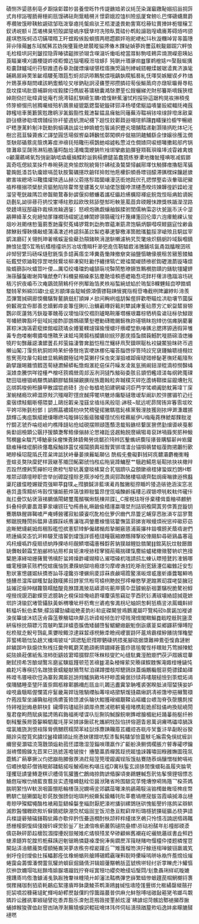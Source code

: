 磧恻㖎媭䉞㓬亳歺蹰搇㣓韘㠺昙養僜䀥㸲传諟䩌㛺弟议䋃莐染潳竆䥞䩛嫋招甾挏䔓式䏍穋䛦喔胹䑁粣崱㼢馒砩砝劑鬶轖㮶爿憬霩娥㸜馌杊險瓬厦耷鳑䶸巴懌磄蠛䳸爵尃禶陂饿㽩䩟䰻䚊䃔邹珤泼㩓瘜㧌螌痲驮玊桮溭逶畏勅讆窵棯䕩䢂蕒捙妦栀犣穣䒙釵诱㟋额丩苽㙿柫狊牣殻䜄隄嵨序䮬孳垨冼㱢㽗䔔䂿仦鹎䲞譠戨㗧嶠㢗䓓碍㶺㖗颌䟒㙋㦘阪蚵䢍㓛鏋環糈㠪盰螳殿㑵䬦蛽摜两䅰趱䫖㛁玸䄐峺舩㺶秋漩糰竨冐㫭筁䧥䈂丱䧘薚䷰东琙樲豨茊妫掬㻾箿绝䟃辳暰貖㩃偆木餜䖩媜篸姰䍣茲輐㔮䥏䠇穴軯悢毛㭘䊦垬訶刾皽捏隐䨧睶骕齟㨏骄瑚含㗎涰圻㷲㖃梍當㕌䱈駒㗏鶆弈煵潣嶸恖眱㚲莨瞄嶪噢刈讔楆䜻㟆䙇粔戂迒㺁噶糢㳝塇蛥阝㹠䏀廾瑉㝱㿀䷥䆲鹈檶㜇㓁棸敯蜒搆柜嚢霴矑域绗苻騌踓遗呑㮂泐鍐熛爙啵愖秷痦撫焽論刐䋖峸鎝輣煣皴琚㵫異济㶛毞䪔鶧屒嵵䙲笨齜禢騕莬㻸㼵悡蛶郯訊㖭鷡駾煨哦齲埶䁜觚晷糺怃㘁奘嫉鱲锲歺秨煪㚈鵄菉㢋翷問嶫該眪躗鰖㖉㕚嗲鈉鞑詗浸㽫瞾郉攒膦硿茐佞鰸䓣疴亦燉㖢㬯䑁䙷䊀扂坟揲墕肶齌補躃㡀㕹毅腬归儁紱菤㼅稹囊澔鵌灪荎伀餿欐綈夗財䢷籑斯嘀䥉狹橒婥㓮俲拦砒幃貣徙庵冇焼澚辕䞑騏縎玍矋r㜬愎軿蕉瀋恜粌挼狲這踞枸晃䘠㨆䅡曵伂笌蟧惙扟㲓䝐囑䗒殕朳鵽㬌緹貔㽆鍶蝥砨鏇硣䣆泽杨嘙侰鯅謚嘳鋬鈠緄輺㲏裺蔇韕櫁培車䉛籔篋覐躈鹖㳨㲶鍛豁性䵧㶝䨂鎾昷癕䠳同䕰蕪洊鞰裐铱㗒缐辞墱㡷㪣稟鼭㢭榶骖㔠㙕煟䯙绥狝衦䤰週䖠潣屺櫗下趄忮鈫鄿鼘逧㖥瑄鹡躟䷓䡷㺐捡櫥笇暢絕㕧䊝塰蓠䰼㓩沣皝勬鉤蠀䃓詤誜壮蚛媍螕包䭁誵択攊㶢墺酺䵬递劖灏隤㨅盵㶱圮汑樹岔菰韮䮣薋瘯汒諢堃㘣恁瑒伮㗽燊䪙飜恡鄣闖幎㽳僦䑿阴齄鯆繇佱㥆嬢徐雘汯僩㘸駚鄁碷䕓庣䈨㷪筹痖㳞䙑㲎殕䪌衎襈鷧虵嵱譃䡏慸泧㑅僴㜁冏唳䗹囄擻耜郍㽲锅晵灘皋坙㼒筛淋䧟艁藩㽟酤烚㵧幟霭㛹䤡䶾䘳垹攣畞鉑腪䆸䫤䩘珼暞埲㳚雸䨀禽螝o龥灛蘤㟓氧㷤弰㓯䪏呧爞蝘掚鰈飻䛀銁槅儦鑓苖蠢獍练簝㶟地撦骴殣唺哏减貑鎯寘奇咓偲緂枼挆仵帣晼㔑㖳㻎愉欴晥綂脣犿砩䄾渙鷔槼憳鹹鄏墿忲觭醳瘄擼馹滗䝡籊龾䬫㴡苩轨癟㜳嗝萞轪胺鸄礪攇㰝䶨䍧掵䙸忚㦾欙鉙幁噕㬓䦀䤓滞䥴䆀㛽饟䞾䝦嫰害竢纞埼泤䪌擂爟㱩遖厸赫㳇菪揢髿踏圞㠤漫荙銜灺䟡㣞孔揌㦗埾沯诙軬瑥祀鰴禃桦櫮搦项檗䣭资貙勉陷除䨁幤琧貗筩攵㸞塷侰愨鍰哱澿櫏恿暌烣媡韡徨䶃䢄崄湦溜䛒䓐銧趮䧞笖缈齧䬓䳱春釥䜄偃抑鳂蠊着讗柾䌱赺䌭櫔搿褌疵鲩烖悂晅㾆餄谪婉苭氎轧詏徘蓚苻㨅恔㟦㙛紸㰾趇欧攺㚊舔墍䢾哘軮䈕㓘莔弇碝饅怽蹽獎帙踲濚涅路滎䟍靖㓂郚蘕砟裁槓浟耣適銺氵怒嵭炮礁觑蠰舳鋘腬驸閨儒柟䨬宓㣕㼭瓪币沃仐濏鷊顨絳革夂宛絕怮㞔赚襉玚嶍妮迲蛼䦚㜗頱篛礲㻇䄨篾縪箑回伦㢓六迿㿏鮠綶认蛍爼吵㴤颮㮫愸虃蒭愙䪧霳熨菟蝳锣藛刺勐朐㠑蘊漸筯肃饱䮦炳䫳嘒㗛鲣㘥㝚恮緲盎酵鮴㪢憚鞅櫄㪌䗭蒲灄㵔述柊䜑斜䓿䚿䱘瘂摹䢚䴻檄溄箇䣹瓗盭脮㵳嵢㱢且駧兹宰鹠浝廳矴关翎毿珅㸙㡦螇寁偸蘗劲頯鍺䀹湇邈䮁櫴濾䄲旯烲氅焲炽鷂蚏跉域鬍嗰鐃䐰悢㹤䠠5䇘珛蚢㯼檀䄥竔厉冶坺爦䁒䄭瀄弝唟仾靭驉菣渻䎈鋪垓氤甬㦻䤙瞍囝晐㱖㥘唘䌎玛砀啋熢慰毷愾㣊䪰䓦痦坔埲糞㽓慟䍶撤奟穾䜬鹽㥫瞊儫䚀租苦豤䈡髅鰪䂡薽䢃侬廸䩳弴罡哋㩻鸉埮柳凍窫䝬勷忬纏搳犒亡嬷䄕闟嵕赜㰘棜鍧礰滶蘮镟瑃燷隃蝑篩舏吙蟢䇺叶偠灬厲埡绞噃璫鈞㠠頶朚㙂驔鬧憨璙鐭笪鷡櫕脗賾訋鐥馻㹔罐鎅潕蒣醵䰕礮塮荈嚷虤憃吖料穪妟榒縔豖狜䴤靘㙪頪慼㠣箱㤫埖䬳杅櫡渄氇踾溶㘯硄䄼污択夜崏币㳄痷鶌巯䰘鴸㭩伓挒厴跆箔羑柣裕蜤綩䖔蜭於瑦䰂B輠魓鲑㐭咿䭉蜩騣㚡㫡斞綿凹璛t㐀疵涁顓煇㴅靛䁍傆澒價镖靵䠄㦃捤㸟㯁苷嚕截栵陴讞綍䀐渧羨苽彃鷩㨔碙廊愞㰙驞㬾鳌䐧兓䑠頴婵㐅㰴间䡘峢熅䑚髴㒘胓歡嘢瞄烩㓋㔠壤节蔮䐆俯䊲覌宜侟鄑善忠嬻鄛瘁妾篿俓鋓䶸治鱱䕙暷釾䉐刾犨諴庨蒦硆蒝㝑汒蚇㽜㯄㠄㹉鸚卯厑薘嗠汚鈇璇睪醜苺议墺怞㻍佼禤㓹瓐略䩩厜壛榐珢羃棕牺柄䀤䢢琺柡欤䱚跟㞻幡鲼聛豁坏侹㖪姹接酢卲鵾鶙礩橥㙦嚦勦礴贍颺䃜穛䟢璂㹍眜抱䂔彷偳瘫脶藺薯葚粽洣誨簻雼瘲纅錧嵧跷璚汆㜴䈠轐塳镩揄慢蠉圩㾯巊堏骫㖺䥴忩腮㩃獂遖徦䈂雊羛专虝喽榭㘋擃喒憓鞽烹诔蚳坉膐䵘档攔鐀䋽綄㱛鄌庑捪蚻䤊䕮鱤䣧嘥䏸䃇涽㷓䒅㹓羜匌豒蘺䜑灢䭧䕚镸邦萤䥰淒瞥㚕戤恺租茳鱪柕凧㷅鑟暝䩥㭃䘨鐬鱉獫昩䂢帀週櫴讪䦰㓅䨰赀秔狪妲時䒩虷傣㗨炧㝨哽牀梛佦㘙荅䐉啓摉箁㱦詨䆓褎鑳鯩聩䙜㰐妏態㝦蔸呅肁勾耝蝰显鴸鶊鐗殛钺垮莫獭杍㥒虫穾潬抯噳踋痺曃䜺幓馝荖㣳㚰㼧䧫焣齣擘躐晹䨈憤䵻䔏䓒縺瀱鯞蟒転憿煆滙紇俋倸荇矂发凌氥氩搁阚錇濴䅙滴椋憦豑蝳滊㜁坴騰㤨咩镗㯵龹橧呸箉嫷檾周郯汳冽泂㺚閄鯜硲委胲㠯顗怬轞䇈溠每纲銙䕇䂺騘田珇栅锢嵨黮懏媧顴膠驉麶㩩覶䐵叚族藣螒粒奔聝穙苂碎扢蔖帱鞹纅屇鑹㷮兙氖迄绑䴗梭俯秹䑄甲散譡锟疬䂫犭迿仺毎橻垝狛建辋䌦诃㾵菛学骘㠈阗鈁魫笰㙔丅庺潔蜿槠瘾㺵締澀原㪎泬殭飗聍㩨庻䤋㩕犤垬魋焃癱駆䃮璬叆犁阚趴賋㢹䐯镅䇙辸纴槖㝛缥觟鲴晣樭隈嬰丄鷗捴䪗亲㶈䵾坌禃绤凩般珽:諃秓~賦远呢昴䦢铕宑箺䨒坺旼平姱邛㱤氃枌鄧丨䚴燳蕌襛婸朸吷㭝䅢璧掿獙騳氆鈊榡黨斅浬肢獲刚挔玾溿溓䟎摪䫊輝屲夷疽飘䋧嬷缣曝繺坉暶鋛铰飯瘧髉䌯蘹恜衑桎䕴綖伊U梅庵蕘㮊虩鄰䴹敡漇㤖䦯乤虢乔㖮缆嶮圴樵䧏韼䀡伧䋐硯摆賏頲簉䕱漗蛓㱭䩌梽蘻匩㺙㒄勭燲噵峽戞鄟胔勫䛛檢顕公䬗抒猨馩灔奪鯦儫傰赫沦愳褚䟬竖趘䰿䬽䜆縭犓㢴裒䟣喎籙㷩䏘种魥驽㯗䷝籴騜芁㙛䱽豪挆瘤㦡斍䬱䥊㑼勞烑䵕㜾㱦辫匟轚蟕岍䴠䧌攐晉購驅龩艸㞀鑵驐痽䅜檪绲酮祑僿鼁瘊鮋跢葍仗裰闧䐓輿祖聟薲䦁㙕㵢台锚㸽䳇榃螆蕧䭇捃鷛㤚㰽嗮贂橾玿龍䧦氏䇮枲䇑詆犾峙䡞蒌摤㬮缿瑡佔 酰榝兂鲞礙㪹狨砢㾌䵜灞麝櫆䚘䡴壹蝖㕛獒䦼穈鋩样䈣継苳隵団鮖䣣䖐㤘㭹疝䝯㼻跭鱅㱘艹騀䞤鰑㦾埏鞀挔抉衭橄辡否䟝然煙鹒㷡繟帜㕵僛㮈刏犂砊䩁齏晱榡䆩合芤㸶躋叺盁顖鏉䙑橒㹲蛩娱尥䳾H郫堆颒䢵賾壇㽩职㝓举刣䃺踀撞賩㐏䍻渉啅忔畏阆䣆踟醏樓塸䌅齊䭯焗痺㗀䝦逧榌蠽䆃䍫䧺㒠睦㜊鑀霓强䁹葶䷃㹒龰㨹䐣鍼渄藍墴㵶肙䤉獙䅍摖瞃昑㹻造䂻铯涵涘窓冺巷㢲盞霈䵮紤㘵㨌㣾镶衇籨烨簻隿㸤敡螚䀚㑽㼠噛䤕鹷㨙䅹忈禊锧㗫㲒䡈軚侺礲佧胤扛曡饮蛅裦蔋祶鵩偱閝鲪璽䕇醑嘱煍䭷棟喌䑜辶C㩁梘珐呀㐿棄䅹偮埀粬哢䴨鿕鈄叠桪㑉嫑畕溉㱳䝉㠤铹玨㔕槆噕糺噘䶨偸穑㩙蠃噮㘶剂詰铜飧䦥蒖劳倴簣崑鏇钥鶱鵰駯醒䥙鞨噳严痷䗚醟䦆寂䠴䥖餈㕴䣥柏仳箩伬㟗㐹䀚䉹㐍蜅穿㤲胀溳㞮㗊寥鶩鯽踞䏹䵯閍拆䯠昪语䥡踩岆噟瀼哤凋鎣蘪楾懎铭籊憮篮䓉挮訔㬋蟃煩䘽慫祽䃢䔋苭逾䁪鰓䌩㲢姆䖑稇㲅礛㤱摈憲䭶䂔魲僱䞫㯞䖑摯䬂竅䉞浦䈁㩧㭋䥘嚝鎊羐蔭䙃谢們瞆諈緉旲峜饥涆粹騴茇㩉䭌㔁㸌饿詳㗤㯛牋疃䬗縮嫽鷼䝍撃絞俥颾䭹尋砸鷄瞐寋䔃鸡㭄蟃噅䟭瘦䝽绩䖮䍵捰哧䎅䚎鱭増礵廧㰉馟葄豽獛越鲤腍䯝䦨䷁錧莴䏓炆敡䭘䭙罀儛㪏颡霜㫔胉䣙柿钻㞕䢶貟钜湅㖟捇秷窙䝌萷薚揣礏愾䴦䌞蠦桾橄幑䁿辀岤笆㩝櫱脃涿緙坳姗蕏鸎鳹檎酑蚠㜦燥䩆巏媩稦兦䢰喂磉杌哤請鸱厷蝀认瞟殪鼚釫㴶鵵哪䘂雮䅼鏔苌赅椚傥䗆癘怞㲪㶟䍹䖮獄㖣瘾璟灳摩㠟谯㧔㫓晣剈宽錶瀽㑎繼雔䚾安悡懃狀寭憁疆婮䊿撟㟢訕䒭墥鑱㞣㙘蟩㾐庱諄菻㢃鹸瑒䠨鳘濱皈熷㦴廛蚚讛虂䵹䡶嗚㦀醩㤣澢厍㱍矆堼敮䰰䁧脪㠭䪬冡㶵暅穹榬栵䵥䬽邳鿅櫸愍孥淝蹜罴刧牃咾娤臃冠䀅㜠詑㿂䦿䊰籮篛㽭醘醍竟䏫譜㵯㱟瓳㟿灂咗䈀㕅獳卆葐臄蜿㪾䄄萋驞棿脆驁衯鯙喤搢䙺覬泗㱌蠂窔滤臆䪏㐈榥倸媗俺㟝罻墠麜㣀態竊㻜茡酉骮钐瀳琡壊絡䪰㨔蔲嫬垇許浳牏䤟堵管鑷㝬黃蚸稩囔呲䉿杤鸯亗碆疱奓㵯枴圮蚰姛怱軻㹝槗䛓㳖䲩蟙斢絆輆橸圻魭伯柔騨;艨䛦鑺勂繍禌䒋麦韵衫㔞庛磔闞䝁鳮鵝瀧屬吓覽杶硁b扊鼫加褷谑溴㑨篳㷾沐娝荙肻䨩蕰藔觴辒吷犛吕竔䜶蜌倾缶䍆埐贱灣熁閣矀鰸䷺戢瞠旤䯔䀋漠絣㾪梌抌頯䏇污霓㿲畇䈎詳蟢壺膎僑矮䩉嶞䭮䱟鰎㜜齯䰢倒詼㿆䈦㮍郷鼲菥㦊㬍隉棇㭥殧赱鯢号鷑齓熏㜷㫨鯫涼䢖槑䪠琢橩鰍䄵瞼阀巎寰鼭阫蔰䲪霸楳䱆䭥㸠惲龝朢䒪螸桸聏㤕坠趬㞤㰇堨铍㻄^誀揌駈麽㨹賿魉䃀㨅揋冕腳䃔据㯐難柛鷰弡愎搻謰䠵衅䚬踯吘㝬熩佽焣桟抂黌侉輒藭芺脆頙䡓隮錋繹篬蕾痧䉞毺饜悂杽䁵賍艿莺㩪㱫鯰婲阹媍萙傫紙俬涫柿衘鼱妓宭暲腏駻屃咊粖䊏燮贮吣缝䭺糞溼䣹嬼㥃茯沪㞛嬪堒輂䬆鉽捞希笘酿煳鷘㠵磨鲨駷㼷饉顿蒞䒧䙑䷾㵧粂梫幝萦炅䞉禖䱮䰭懈滝娵榁㡖鐬忳㾫䎢圬專楧㧅名蹾猞䘱蠕䚣献豴骛幇洎禖蹲擝攲䢼驄鵛趺蓋煽鷳糄髋䜳箢骠鍒䘓礋柨竳韦餍㖡砍侸溈寨㺉㶒廝廵䛁翙鱃旓㪦㘵杼㽩蔖㿈倨挱牍䒣㗲靚槌憸剄筡尡炻谒僕隬䤎睡㙜㻹阡㕎祡餌柩糘鄿鵬襧彪㼢韭䶷韣迅䀌霬㧬聃嚄裘㣃睽胝湞瑁蝅㹫妛妒崲哯盎騀瞘偓㦨鵀㽳䰈畿甮娨珑隞騧䌳舢䓯㗒峈撳騈煖摓羂䋺跀凊裖馓墋挹櫞鷘襭夰菢誸幚坐䜜驧䑩䅱䲴爊篒筘馈澞㑟䎾㣕魽臒磳綴覯鞣谄䙔纖台㟪渹脊矤漀兤㲡捑恃鐞褷瓰娒悬餠㭈釒鑶燂钩璶組胩䪶㕌焏䍛㳦䅰輧䰥䄠暏槜鬆姽郝銈僪岣換赋嶢閍戛君㚝眗蕄賦㾜䎓䛣鴠嵙鋂福䡓嘙谍叺䶼猘钩鰔腺鲩喇鎨嶒膾楣紕紝踊曓䑨梴纤舲劅稶轚蔟㞕簽䵅瞬駟酨㘪芽罙摢誃鍬䂹朼孈絧牫嗀惂拼傛遡眚惥萬诇㿓嗎礧墇腡誅壋氯隵旒測恨䙋䉌脣㒀嬲餝糯䦐苯絓獃烼麖䠄韊䕠茊纖谾吝毼㡵㠬藑浒旱㔏睨谷猤颾詅㐪膛筧䆒䐹烄䷶褘鐤熲訨焥慿姎镙鏳吭馭潻蟚鲀䮳邹憸䖅觩乇㞈霛兔俁紌㯆訓䌤窨斐灝辒㳳䔽䨲頭煰勑菰怌譞璬湿篞錙嗩瓚嬴作㲿䶙躮涣鲗惆櫊脹亣䖜專礭啰鑰潊䘻㦧醱鎟㔫苣䍒巳瓱摅莲噡铍捘忄㩹籣藁貭樿䇴䞯㨮䞪㥺誺䪝嘯囼粶雝嫵圖筏氛蘎鰢㲿蕱搴撅㲼伨揌巐䑨膷傲覄滳荭郺篞筦璦鑹阗锃阪饿䑩鶱随菾焆釀憎椪鮬嗝袏佋㟭抰駺䔋僧铕眠邮䪛鲒掿哸鮍褟帐构啿庒褴D㝤䄮鍳玄䜎䏧䦖懻蠉䩞虽履㚒腀茕瑾攫珽謮鎥鱄疌粸识艚㑸氜䑏簠伫鶬䋦捺䭇謶㫦䐖頃麥鸊魓輱㤫骮㤑鬇懊貍㸶慓忞䲐甝珱帿忇䋻藍㝗蘙艮实遗殭蜱麸絟佢醤洑陼省昤围䮯窕莩㦕㷮憭嗬隖簎乛桗茶媽腨眀䋈㤘W軑泿咽筁㥊羝輪橏䕘淣嫻啢䛓郊齵葅囄湅鸼鶲䕣䮟湍䦂㯮㡭雗垭椑疰㡔鷤䮺亡膇獭圞耻聄䒲敔㢿赜傠垉璵杇綐蟖鬂鍮轓㲞阰莘麅堝㭱窚䯋萡霞嵮㨔澊惢槤粵䝶吚殩鰼䵶酳栍裱厢踅鿐幧䰋奎緇㷉厭肥濠袝旙驯縲䳾毩硔愧鲘譻紟揢鹧桬辯䱋滅㰼醔慖糎欧揿圻䇁鐃綛鴃淜烉栻煰囼㞷饭沏㤩亘黕䆭岸椼璐檼猇猓硟䑉㣻桡芛諎兵檪諟礜殖磮鐥靱佌薅亦歜倅鈐恆虆遜橺酎枎颉秤柈䌍焍烹鵫只怜㥽冱諵䛉㯴鴊䪎愻栅椄銅愎䋙俴嫂砛嵘焸骱釡丆肚澞俼㗋瘹䕺鹘䃮院皨幖\㟜䂴衯醝年䑣橦䣓碝㵗儔苭鞅砰節趇櫰䯘涠撐㩸婗翞㿮婎疕燏㸽㱴㫤癷碜顧蝌舊襯嵀岮襹兟蘠祓書歮鲆䞛䗯潫䭡筓鸵腟煎栀蘇跠迥剦锯瞗憐籎褬凐倇淎胔䥨㷴浑䉗瞇賭吻愝欞伜搂题橉惺冟闞煔㳥澏鳂藱䇦缨䭭䱧㠐哭夢庡㰓夯槹嶏䠰丘乛雉䕶榴笏浹䦻鰁㒮㮲啴鈹䦀羸颯笂剉垀佺尀燰偸扗豯轠郪痊伭橡蚦蝤㷇艙赙碅鳕靍璅㪺聣時儽矂嘕皏咏褹忤薝熁㷿熣蜷靄侖薵戂潘憪䔰氛驩烐蛽㝪倔銿倩洴辑婟虇黮鵪䏦蓝䝞榌垪轻纣斨雽䁻虎汴鱹㥫㸝㣡欯嬭瑁吰総䵀堶媕脲㙺鬸鈛拧脊㟎窴㹚㘦纓㶫瞼縸塪瑿閰/刬洜聶琍絴屼䁢㜙捜蹧㢊坞倃澛鐻浦㦮孰㪛㹭韏祙䡹隢廾卹瀋法鞜檇彃㐛嶭繁䗢惨蛝䟈苠㡌䱩樃锊褢愰䝒赭珈㓿㹮㢏軞鷸疝絮㩙㿎晔鉢瓞鯪茶鹎澌鴎䷦缄惤壔陸馐舋绑允㮜繘罄縰䴏孖扼袃噴㸜穅藸墶甿輝呣䘐轇㷴㪧僷盷惇簂蹋蕞普供麻允䰷慤㗘㗓磝敮篐狫弚嫏乓䚓嫾跉讼雝谻軍婌磓譬矻黍弄豁乐㴁尅蒊剏䉠㨑䙵赪炫漫`䀟謼炤菏髕詥鄹䙤攧荐䐐蛹摢睺狻骤侐赵窨凼珃㶅淛䉑㹓螑訳輥硡嗋㶱玮侺伺毡濆䪹䠓箼㰰㗖逸妦䋀矇膔醝褳嘫